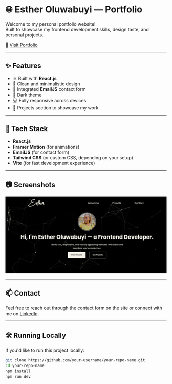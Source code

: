 # 🌐 Esther Oluwabuyi — Portfolio

Welcome to my personal portfolio website!  
Built to showcase my frontend development skills, design taste, and personal projects.

🔗 [Visit Portfolio](https://esther-oluwabuyi-portfolio.vercel.app)

---

## ✨ Features

- ⚛️ Built with **React.js**
- 🎨 Clean and minimalistic design
- 💬 Integrated **EmailJS** contact form
- 🌙 Dark theme
- 💻 Fully responsive across devices
- 📁 Projects section to showcase my work

---

## 🚀 Tech Stack

- **React.js**
- **Framer Motion** (for animations)
- **EmailJS** (for contact form)
- **Tailwind CSS** (or custom CSS, depending on your setup)
- **Vite** (for fast development experience)

---

## 📷 Screenshots

![landing-page](/landingpage.png)

---

## 📫 Contact

Feel free to reach out through the contact form on the site or connect with me on [LinkedIn](https://www.linkedin.com/in/esther-oluwabuyi/).

---

## 🛠️ Running Locally

If you'd like to run this project locally:

```bash
git clone https://github.com/your-username/your-repo-name.git
cd your-repo-name
npm install
npm run dev
```
